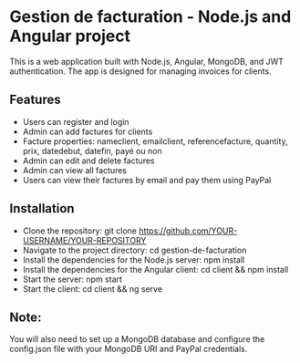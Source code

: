 # Gestion de facturation - Node.js and Angular project

This is a web application built with Node.js, Angular, MongoDB, and JWT authentication. The app is designed for managing invoices for clients.

## Features
- Users can register and login
- Admin can add factures for clients
- Facture properties: nameclient, emailclient, referencefacture, quantity, prix, datedebut, datefin, payé ou non
- Admin can edit and delete factures
- Admin can view all factures
- Users can view their factures by email and pay them using PayPal
## Installation
- Clone the repository: git clone https://github.com/YOUR-USERNAME/YOUR-REPOSITORY
- Navigate to the project directory: cd gestion-de-facturation
- Install the dependencies for the Node.js server: npm install
- Install the dependencies for the Angular client: cd client && npm install
- Start the server: npm start
- Start the client: cd client && ng serve

## Note:
  You will also need to set up a MongoDB database and configure the config.json file with your MongoDB URI and PayPal credentials.
